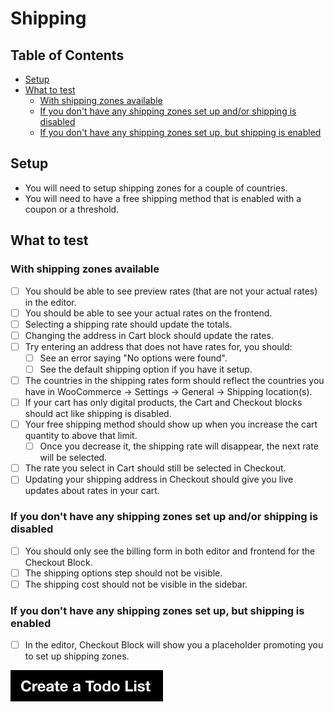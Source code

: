 # Shipping <!-- omit in toc -->

## Table of Contents <!-- omit in toc -->

- [Setup](#setup)
- [What to test](#what-to-test)
  - [With shipping zones available](#with-shipping-zones-available)
  - [If you don't have any shipping zones set up and/or shipping is disabled](#if-you-dont-have-any-shipping-zones-set-up-andor-shipping-is-disabled)
  - [If you don't have any shipping zones set up, but shipping is enabled](#if-you-dont-have-any-shipping-zones-set-up-but-shipping-is-enabled)

## Setup

-   You will need to setup shipping zones for a couple of countries.
-   You will need to have a free shipping method that is enabled with a coupon or a threshold.

## What to test

### With shipping zones available

-   [ ] You should be able to see preview rates (that are not your actual rates) in the editor.
-   [ ] You should be able to see your actual rates on the frontend.
-   [ ] Selecting a shipping rate should update the totals.
-   [ ] Changing the address in Cart block should update the rates.
-   [ ] Try entering an address that does not have rates for, you should:
    -   [ ] See an error saying "No options were found".
    -   [ ] See the default shipping option if you have it setup.
-   [ ] The countries in the shipping rates form should reflect the countries you have in WooCommerce -> Settings -> General -> Shipping location(s).
-   [ ] If your cart has only digital products, the Cart and Checkout blocks should act like shipping is disabled.
-   [ ] Your free shipping method should show up when you increase the cart quantity to above that limit.
    -   [ ] Once you decrease it, the shipping rate will disappear, the next rate will be selected.
-   [ ] The rate you select in Cart should still be selected in Checkout.
-   [ ] Updating your shipping address in Checkout should give you live updates about rates in your cart.

### If you don't have any shipping zones set up and/or shipping is disabled

-   [ ] You should only see the billing form in both editor and frontend for the Checkout Block.
-   [ ] The shipping options step should not be visible.
-   [ ] The shipping cost should not be visible in the sidebar.

### If you don't have any shipping zones set up, but shipping is enabled

-   [ ] In the editor, Checkout Block will show you a placeholder promoting you to set up shipping zones.

[![Create Todo list](https://raw.githubusercontent.com/senadir/todo-my-markdown/master/public/github-button.svg?sanitize=true)](https://git-todo.netlify.app/create)

